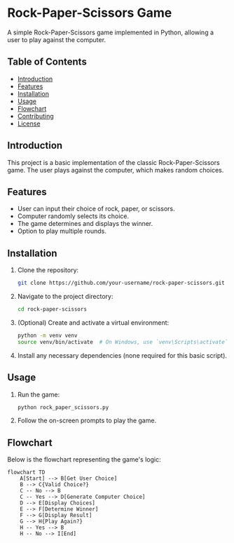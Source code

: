 # Rock-Paper-Scissors Game

A simple Rock-Paper-Scissors game implemented in Python, allowing a user to play against the computer.

## Table of Contents
- [Introduction](#introduction)
- [Features](#features)
- [Installation](#installation)
- [Usage](#usage)
- [Flowchart](#flowchart)
- [Contributing](#contributing)
- [License](#license)

## Introduction

This project is a basic implementation of the classic Rock-Paper-Scissors game. The user plays against the computer, which makes random choices.

## Features

- User can input their choice of rock, paper, or scissors.
- Computer randomly selects its choice.
- The game determines and displays the winner.
- Option to play multiple rounds.

## Installation

1. Clone the repository:

    ```bash
    git clone https://github.com/your-username/rock-paper-scissors.git
    ```

2. Navigate to the project directory:

    ```bash
    cd rock-paper-scissors
    ```

3. (Optional) Create and activate a virtual environment:

    ```bash
    python -m venv venv
    source venv/bin/activate  # On Windows, use `venv\Scripts\activate`
    ```

4. Install any necessary dependencies (none required for this basic script).

## Usage

1. Run the game:

    ```bash
    python rock_paper_scissors.py
    ```

2. Follow the on-screen prompts to play the game.

## Flowchart

Below is the flowchart representing the game's logic:

```mermaid
flowchart TD
    A[Start] --> B[Get User Choice]
    B --> C{Valid Choice?}
    C -- No --> B
    C -- Yes --> D[Generate Computer Choice]
    D --> E[Display Choices]
    E --> F[Determine Winner]
    F --> G[Display Result]
    G --> H{Play Again?}
    H -- Yes --> B
    H -- No --> I[End]

